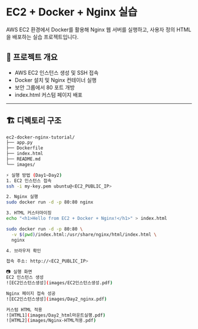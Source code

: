 # EC2 + Docker + Nginx 실습

AWS EC2 환경에서 Docker를 활용해 Nginx 웹 서버를 실행하고,
사용자 정의 HTML을 배포하는 실습 프로젝트입니다.

## 📌 프로젝트 개요

- AWS EC2 인스턴스 생성 및 SSH 접속
- Docker 설치 및 Nginx 컨테이너 실행
- 보안 그룹에서 80 포트 개방
- index.html 커스텀 페이지 배포

---

## 🏗️ 디렉토리 구조

```bash
ec2-docker-nginx-tutorial/
├── app.py
├── Dockerfile
├── index.html
├── README.md
└── images/

⚡ 실행 방법 (Day1~Day2)
1. EC2 인스턴스 접속
ssh -i my-key.pem ubuntu@<EC2_PUBLIC_IP>

2. Nginx 실행
sudo docker run -d -p 80:80 nginx

3. HTML 커스터마이징
echo "<h1>Hello from EC2 + Docker + Nginx!</h1>" > index.html

sudo docker run -d -p 80:80 \
  -v $(pwd)/index.html:/usr/share/nginx/html/index.html \
  nginx

4. 브라우저 확인

접속 주소: http://<EC2_PUBLIC_IP>

📷 실행 화면
EC2 인스턴스 생성
![EC2인스턴스생성](images/EC2인스턴스생성.pdf)

Nginx 페이지 접속 성공
![EC2인스턴스생성](images/Day2_nginx.pdf)

커스텀 HTML 적용
![HTML1](images/Day2_html마운트실행.pdf)
![HTML2](images/Nginx-HTML적용.pdf)
```
